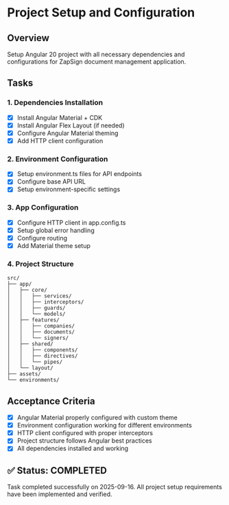 # Project Setup and Configuration

## Overview
Setup Angular 20 project with all necessary dependencies and configurations for ZapSign document management application.

## Tasks

### 1. Dependencies Installation
- [x] Install Angular Material + CDK
- [x] Install Angular Flex Layout (if needed)
- [x] Configure Angular Material theming
- [x] Add HTTP client configuration

### 2. Environment Configuration
- [x] Setup environment.ts files for API endpoints
- [x] Configure base API URL
- [x] Setup environment-specific settings

### 3. App Configuration
- [x] Configure HTTP client in app.config.ts
- [x] Setup global error handling
- [x] Configure routing
- [x] Add Material theme setup

### 4. Project Structure
```
src/
├── app/
│   ├── core/
│   │   ├── services/
│   │   ├── interceptors/
│   │   ├── guards/
│   │   └── models/
│   ├── features/
│   │   ├── companies/
│   │   ├── documents/
│   │   └── signers/
│   ├── shared/
│   │   ├── components/
│   │   ├── directives/
│   │   └── pipes/
│   └── layout/
├── assets/
└── environments/
```

## Acceptance Criteria
- [x] Angular Material properly configured with custom theme
- [x] Environment configuration working for different environments
- [x] HTTP client configured with proper interceptors
- [x] Project structure follows Angular best practices
- [x] All dependencies installed and working

## ✅ Status: COMPLETED
Task completed successfully on 2025-09-16. All project setup requirements have been implemented and verified.